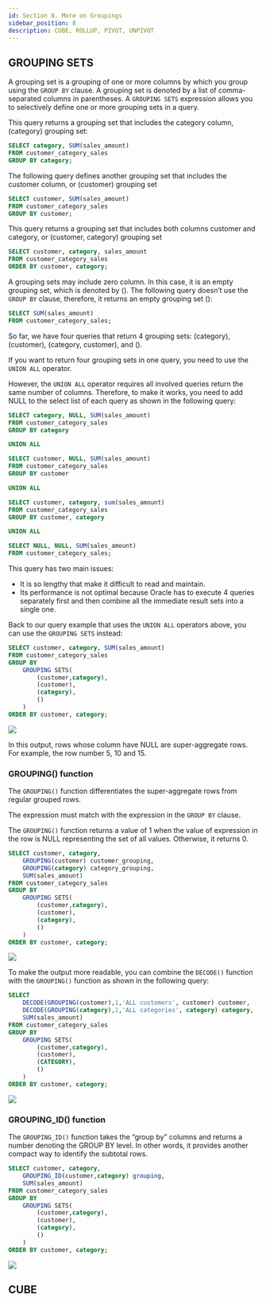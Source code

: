 ```yaml
---
id: Section 8. More on Groupings
sidebar_position: 8
description: CUBE, ROLLUP, PIVOT, UNPIVOT
---
```


## GROUPING SETS

A grouping set is a grouping of one or more columns by which you group using the `GROUP BY` clause. A grouping set is denoted by a list of comma-separated columns in parentheses. A `GROUPING SETS` expression allows you to selectively define one or more grouping sets in a query.

This query returns a grouping set that includes the category column, (category) grouping set:

```sql
SELECT category, SUM(sales_amount)
FROM customer_category_sales
GROUP BY category;
```

The following query defines another grouping set that includes the customer column, or (customer) grouping set

```sql
SELECT customer, SUM(sales_amount)
FROM customer_category_sales
GROUP BY customer;
```

This query returns a grouping set that includes both columns customer and category, or (customer, category) grouping set

```sql
SELECT customer, category, sales_amount
FROM customer_category_sales
ORDER BY customer, category;
```

A grouping sets may include zero column. In this case, it is an empty grouping set, which is denoted by (). The following query doesn’t use the `GROUP BY` clause, therefore, it returns an empty grouping set ():

```sql
SELECT SUM(sales_amount)
FROM customer_category_sales;
```

So far, we have four queries that return 4 grouping sets: (category), (customer), (category, customer), and ().

If you want to return four grouping sets in one query, you need to use the `UNION ALL` operator.

However, the `UNION ALL` operator requires all involved queries return the same number of columns. Therefore, to make it works, you need to add NULL to the select list of each query as shown in the following query:

```sql
SELECT category, NULL, SUM(sales_amount)
FROM customer_category_sales
GROUP BY category

UNION ALL

SELECT customer, NULL, SUM(sales_amount)
FROM customer_category_sales
GROUP BY customer

UNION ALL

SELECT customer, category, sum(sales_amount)
FROM customer_category_sales
GROUP BY customer, category

UNION ALL

SELECT NULL, NULL, SUM(sales_amount)
FROM customer_category_sales;
```

This query has two main issues:

- It is so lengthy that make it difficult to read and maintain.
- Its performance is not optimal because Oracle has to execute 4 queries separately first and then combine all the immediate result sets into a single one.

Back to our query example that uses the `UNION ALL` operators above, you can use the `GROUPING SETS` instead:

```sql
SELECT customer, category, SUM(sales_amount)
FROM customer_category_sales
GROUP BY
    GROUPING SETS(
        (customer,category),
        (customer),
        (category),
        ()
    )
ORDER BY customer, category;
```

![](img/2022-05-30-23-15-30.png)

In this output, rows whose column have NULL are super-aggregate rows. For example, the row number 5, 10 and 15.

### GROUPING() function

The `GROUPING()` function differentiates the super-aggregate rows from regular grouped rows.

The expression must match with the expression in the `GROUP BY` clause.

The `GROUPING()` function returns a value of 1 when the value of expression in the row is NULL representing the set of all values. Otherwise, it returns 0.

```sql
SELECT customer, category,
    GROUPING(customer) customer_grouping,
    GROUPING(category) category_grouping,
    SUM(sales_amount)
FROM customer_category_sales
GROUP BY
    GROUPING SETS(
        (customer,category),
        (customer),
        (category),
        ()
    )
ORDER BY customer, category;
```

![](img/2022-05-30-23-18-20.png)

To make the output more readable, you can combine the `DECODE()` function with the `GROUPING()` function as shown in the following query:

```sql
SELECT
    DECODE(GROUPING(customer),1,'ALL customers', customer) customer,
    DECODE(GROUPING(category),1,'ALL categories', category) category,
    SUM(sales_amount)
FROM customer_category_sales
GROUP BY
    GROUPING SETS(
        (customer,category),
        (customer),
        (CATEGORY),
        ()
    )
ORDER BY customer, category;
```

![](img/2022-05-30-23-19-09.png)

### GROUPING_ID() function

The `GROUPING_ID()` function takes the “group by” columns and returns a number denoting the GROUP BY level. In other words, it provides another compact way to identify the subtotal rows.

```sql
SELECT customer, category,
    GROUPING_ID(customer,category) grouping,
    SUM(sales_amount)
FROM customer_category_sales
GROUP BY
    GROUPING SETS(
        (customer,category),
        (customer),
        (category),
        ()
    )
ORDER BY customer, category;
```

![](img/2022-05-30-23-20-17.png)

## CUBE

